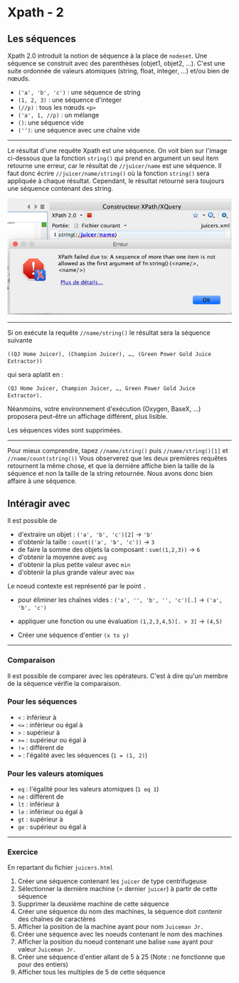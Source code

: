 # Xpath - 2

## Les séquences

Xpath 2.0 introduit la notion de séquence à la place de `nodeset`. Une séquence se construit avec des parenthèses (objet1, objet2, …).
C'est une suite ordonnée de valeurs atomiques (string, float, integer, …) et/ou bien de nœuds.

* `('a', 'b', 'c')` : une séquence de string
* `(1, 2, 3)` : une séquence d'integer
* `(//p)` : tous les nœuds `<p>`
* `('a', 1, //p)` : un mélange
* `()`: une séquence vide
* `('')`: une séquence avec une chaîne vide

---

Le résultat d'une requête Xpath est une séquence. On voit bien sur l'image ci-dessous que la fonction `string()` qui prend en argument un seul item retourne une erreur, car le résultat de `//juicer/name` est une séquence. Il faut donc écrire `//juicer/name/string()` où la fonction `string()` sera appliquée à chaque résultat. Cependant, le résultat retourné sera toujours une séquence contenant des string.

![img-sequences.png](img-sequences.png)

---
Si on exécute la requête `//name/string()` le résultat sera la séquence suivante 

```
((QJ Home Juicer), (Champion Juicer), …, (Green Power Gold Juice Extractor))
```

qui sera aplatit en :

``` 
(QJ Home Juicer, Champion Juicer, …, Green Power Gold Juice Extractor).
```

Néanmoins, votre environnement d'exécution (Oxygen, BaseX, …) proposera peut-être un affichage différent, plus lisible.

Les séquences vides sont supprimées.

---
Pour mieux comprendre, tapez
`//name/string()` puis `//name/string()[1]` et `//name/count(string())`
Vous observerez que les deux premières requêtes retournent la même chose, et que la dernière affiche bien la taille de la séquence et non la taille de la string retournée.
Nous avons donc bien affaire à une séquence.


## Intéragir avec

Il est possible de

- d'extraire un objet : `('a', 'b', 'c')[2]` → `'b'`
- d'obtenir la taille : `count(('a', 'b', 'c'))` → `3`
- de faire la somme des objets la composant : `sum((1,2,3))` → `6`
- d'obtenir la moyenne avec `avg`
- d'obtenir la plus petite valeur avec `min`
- d'obtenir la plus grande valeur avec `max`

Le noeud contexte est représenté par le point `.`

- pour éliminer les chaînes vides : `('a', '', 'b', '', 'c')[.]` → `('a', 'b', 'c')`
- appliquer une fonction ou une évaluation `(1,2,3,4,5)[. > 3]` → `(4,5)`

- Créer une séquence d'entier `(x to y)`

---
### Comparaison

Il est possible de comparer avec les opérateurs. C'est à dire qu'un membre de la séquence vérifie la comparaison.

### Pour les séquences

- `<` : inférieur à
- `<=` : inférieur ou égal à
- `>` : supérieur à
- `>=` : supérieur ou égal à
- `!=` : différent de
- `=` : l'égalité avec les séquences (`1 = (1, 2)`)

### Pour les valeurs atomiques

- `eq` : l'égalité pour les valeurs atomiques (`1 eq 1`)
- `ne` : différent de
- `lt` : inférieur à
- `le` : inférieur ou égal à
- `gt` : supérieur à
- `ge` : supérieur ou égal à

---
### Exercice

En repartant du fichier `juicers.html`

1. Créer une séquence contenant les `juicer` de type centrifugeuse
2. Sélectionner la dernière machine (= dernier `juicer`) à partir de cette séquence
3. Supprimer la deuxième machine de cette séquence
4. Créer une séquence du nom des machines, la séquence doit contenir des chaînes de caractères
5. Afficher la position de la machine ayant pour nom `Juiceman Jr.`
6. Créer une séquence avec les noeuds contenant le nom des machines
7. Afficher la position du noeud contenant une balise `name` ayant pour valeur `Juiceman Jr.`
8. Créer une séquence d'entier allant de 5 à 25 (Note : ne fonctionne que pour des entiers)
9. Afficher tous les multiples de 5 de cette séquence